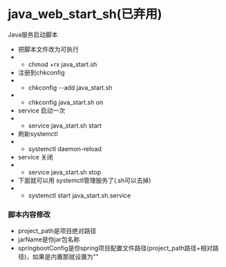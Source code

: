 # java_web_start_sh(已弃用)
Java服务启动脚本

- 把脚本文件改为可执行
- - chmod +rx java_start.sh
- 注册到chkconfig
- - chkconfig --add java_start.sh
- - chkconfig java_start.sh on
- service 启动一次
- - service java_start.sh start 
- 刷新systemctl
- - systemctl daemon-reload
- service 关闭
- - service java_start.sh stop
- 下面就可以用 systemctl管理服务了(.sh可以去掉)
- - systemctl start java_start.sh.service
### 脚本内容修改
- project_path是项目绝对路径
- jarName是你jar包名称
- springbootConfig是你spring项目配置文件路径(project_path路径+相对路径)，如果是内置那就设置为""
